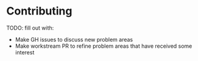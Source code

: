 # Contributing

TODO: fill out with:
- Make GH issues to discuss new problem areas
- Make workstream PR to refine problem areas that have received some interest

